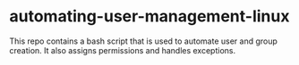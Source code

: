 # automating-user-management-linux
This repo contains a bash script that is used to automate user and group creation. It also assigns permissions and handles exceptions.
